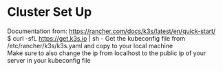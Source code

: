 # Cluster Set Up
Documentation from: https://rancher.com/docs/k3s/latest/en/quick-start/  
$ curl -sfL https://get.k3s.io | sh -
Get the kubeconfig file from /etc/rancher/k3s/k3s.yaml and copy to your local machine  
Make sure to also change the ip from localhost to the public ip of your server in your kubeconfig file
